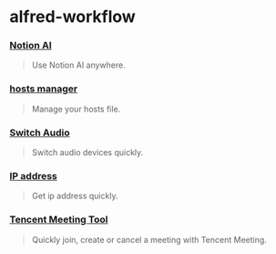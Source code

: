 # alfred-workflow

### [Notion AI](https://github.com/liCells/alfred-workflow/tree/main/notion-ai)

> Use Notion AI anywhere.

### [hosts manager](https://github.com/liCells/alfred-workflow/tree/main/hosts-manager)

> Manage your hosts file.

### [Switch Audio](https://github.com/liCells/alfred-workflow/tree/main/Switch-Audio)

> Switch audio devices quickly.

### [IP address](https://github.com/liCells/alfred-workflow/tree/main/ip-address)

> Get ip address quickly.

### [Tencent Meeting Tool](https://github.com/liCells/alfred-workflow/tree/main/Tencent-Meeting-Tool)

> Quickly join, create or cancel a meeting with Tencent Meeting.

